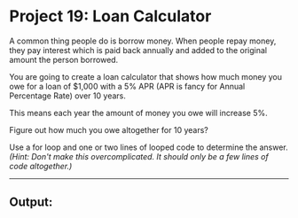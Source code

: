 # Project 19: Loan Calculator

A common thing people do is borrow money. When people repay money, they pay interest which is paid back annually and added to the original amount the person borrowed.

You are going to create a loan calculator that shows how much money you owe for a loan of $1,000 with a 5% APR (APR is fancy for Annual Percentage Rate) over 10 years.

This means each year the amount of money you owe will increase 5%.

Figure out how much you owe altogether for 10 years?

Use a for loop and one or two lines of looped code to determine the answer. *(Hint: Don't make this overcomplicated. It should only be a few lines of code altogether.)*

---

## Output:
